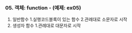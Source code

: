 ### 05. 객체: function - (예제: ex05)

01. 일반함수
	1.실행코드블록이 있는 함수
	2.관례대로 소문자로 시작
02. 생성자 함수
	1.관례대로 대문자로 시작